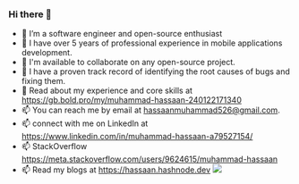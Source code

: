 ### Hi there 👋

- 🔭 I’m a software engineer and open-source enthusiast
- 🌱 I have over 5 years of professional experience in mobile applications development.
- 👯 I'm available to collaborate on any open-source project.
- 🤔 I have a proven track record of identifying the root causes of bugs and fixing them.
- 💬 Read about my experience and core skills at https://gb.bold.pro/my/muhammad-hassaan-240122171340
- 📫 You can reach me by email at hassaanmuhammad526@gmail.com.
- 📫 connect with me on LinkedIn at https://www.linkedin.com/in/muhammad-hassaan-a79527154/
- 📫 StackOverflow https://meta.stackoverflow.com/users/9624615/muhammad-hassaan
- 📫 Read my blogs at https://hassaan.hashnode.dev
![](https://komarev.com/ghpvc/?username=Hassaan68)
